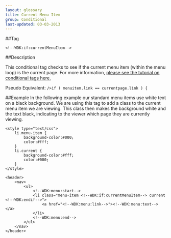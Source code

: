 ```yaml
---
layout: glossary
title: Current Menu Item
group: Conditional
last-updated: 03-03-2013
---
```



##Tag

`<!--WDK:if:currentMenuItem-->`

##Description

This conditional tag checks to see if the current menu item (within the menu loop) is the current page.
For more information, <a href="http://www.create.net/wdk?p=conditional---header-x-is-gif" target="_blank">please see the tutorial on conditional tags here.</a>

Pseudo Equivalent:
`/>if ( menuitem.link == currentpage.link ) {`

##Example
In the following example our standard menu items use white text on a black background. We are using this tag to add a class to the current menu item we are viewing. This class then makes the background white and the text black, indicating to the viewer which page they are currently viewing.

```
<style type="text/css">
	li.menu-item {
		background-color:#000;
		color:#fff;
	}
	li.current {
		background-color:#fff;
		color:#000;
	}
</style>

<header>
	<nav>
		<ul>
			<!--WDK:menu:start-->
			<li class="menu-item <!--WDK:if:currentMenuItem--> current <!--WDK:endif-->">
				<a href="<!--WDK:menu:link-->"><!--WDK:menu:text--></a>
			</li>
			<!--WDK:menu:end-->
		</ul>
	</nav>
</header>
```